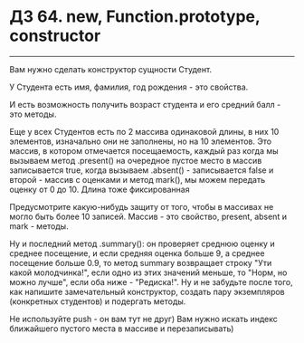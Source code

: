 # ДЗ 64. new, Function.prototype, constructor
<hr>

Вам нужно сделать конструктор сущности Студент.

У Студента есть имя, фамилия, год рождения - это свойства.

И есть возможность получить возраст студента и его средний балл - это методы.

Еще у всех Студентов есть по 2 массива одинаковой длины, в них 10 элементов, изначально они не заполнены, но на 10 элементов. Это массив, в котором отмечается посещаемость, каждый раз когда мы вызываем метод .present() на очередное пустое место в массив записывается true, когда вызываем .absent() - записывается false и второй - массив с оценками и метод mark(), мы можем передать оценку от 0 до 10. Длина тоже фиксированная

Предусмотрите какую-нибудь защиту от того, чтобы в массивах не могло быть более 10 записей. Массив - это свойство, present, absent и mark - методы.



Ну и последний метод .summary(): он проверяет среднюю оценку и среднее посещение, и если средняя оценка больше 9, а среднее посещение больше 0.9, то метод summary возвращает строку "Ути какой молодчинка!", если одно из этих значений меньше, то "Норм, но можно лучше", если оба ниже - "Редиска!". Ну и не забудьте после того, как напишите замечательный конструктор, создать пару экземпляров (конкретных студентов) и подергать методы.



Не используйте push - он вам тут не друг) Вам нужно искать индекс ближайшего пустого места в массиве и перезаписывать)